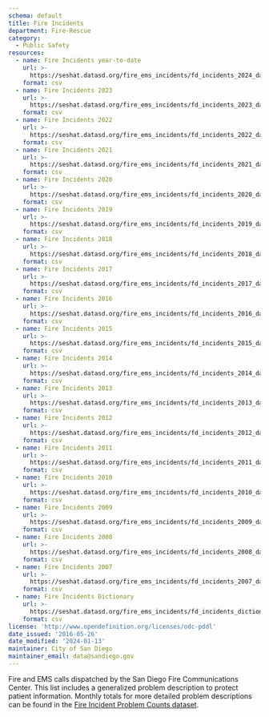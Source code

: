 ```yaml
---
schema: default
title: Fire Incidents
department: Fire-Rescue
category:
  - Public Safety
resources:
  - name: Fire Incidents year-to-date
    url: >-
      https://seshat.datasd.org/fire_ems_incidents/fd_incidents_2024_datasd.csv
    format: csv
  - name: Fire Incidents 2023
    url: >-
      https://seshat.datasd.org/fire_ems_incidents/fd_incidents_2023_datasd.csv
    format: csv
  - name: Fire Incidents 2022
    url: >-
      https://seshat.datasd.org/fire_ems_incidents/fd_incidents_2022_datasd.csv
    format: csv
  - name: Fire Incidents 2021
    url: >-
      https://seshat.datasd.org/fire_ems_incidents/fd_incidents_2021_datasd.csv
    format: csv
  - name: Fire Incidents 2020
    url: >-
      https://seshat.datasd.org/fire_ems_incidents/fd_incidents_2020_datasd.csv
    format: csv
  - name: Fire Incidents 2019
    url: >-
      https://seshat.datasd.org/fire_ems_incidents/fd_incidents_2019_datasd.csv
    format: csv
  - name: Fire Incidents 2018
    url: >-
      https://seshat.datasd.org/fire_ems_incidents/fd_incidents_2018_datasd.csv
    format: csv
  - name: Fire Incidents 2017
    url: >-
      https://seshat.datasd.org/fire_ems_incidents/fd_incidents_2017_datasd.csv
    format: csv
  - name: Fire Incidents 2016
    url: >-
      https://seshat.datasd.org/fire_ems_incidents/fd_incidents_2016_datasd.csv
    format: csv
  - name: Fire Incidents 2015
    url: >-
      https://seshat.datasd.org/fire_ems_incidents/fd_incidents_2015_datasd.csv
    format: csv
  - name: Fire Incidents 2014
    url: >-
      https://seshat.datasd.org/fire_ems_incidents/fd_incidents_2014_datasd.csv
    format: csv
  - name: Fire Incidents 2013
    url: >-
      https://seshat.datasd.org/fire_ems_incidents/fd_incidents_2013_datasd.csv
    format: csv
  - name: Fire Incidents 2012
    url: >-
      https://seshat.datasd.org/fire_ems_incidents/fd_incidents_2012_datasd.csv
    format: csv
  - name: Fire Incidents 2011
    url: >-
      https://seshat.datasd.org/fire_ems_incidents/fd_incidents_2011_datasd.csv
    format: csv
  - name: Fire Incidents 2010
    url: >-
      https://seshat.datasd.org/fire_ems_incidents/fd_incidents_2010_datasd.csv
    format: csv
  - name: Fire Incidents 2009
    url: >-
      https://seshat.datasd.org/fire_ems_incidents/fd_incidents_2009_datasd.csv
    format: csv
  - name: Fire Incidents 2008
    url: >-
      https://seshat.datasd.org/fire_ems_incidents/fd_incidents_2008_datasd.csv
    format: csv
  - name: Fire Incidents 2007
    url: >-
      https://seshat.datasd.org/fire_ems_incidents/fd_incidents_2007_datasd.csv
    format: csv
  - name: Fire Incidents Dictionary
    url: >-
      https://seshat.datasd.org/fire_ems_incidents/fd_incidents_dictionary_datasd.csv
    format: csv
license: 'http://www.opendefinition.org/licenses/odc-pddl'
date_issued: '2016-05-26'
date_modified: '2024-01-13'
maintainer: City of San Diego
maintainer_email: data@sandiego.gov
---
```

Fire and EMS calls dispatched by the San Diego Fire Communications Center. This list includes a generalized problem description to protect patient information. Monthly totals for more detailed problem descriptions can be found in the [Fire Incident Problem Counts dataset](/datasets/fire-incident-problem-agg/).
